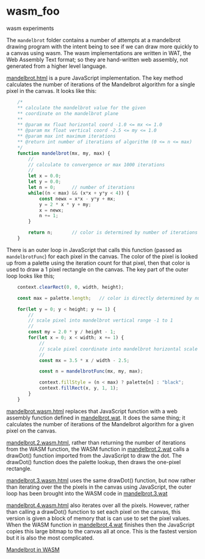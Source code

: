 # wasm_foo
wasm experiments

The `mandelbrot` folder contains a number of attempts at a mandelbrot drawing program with the intent being to see if we can draw more quickly to a canvas using wasm.  The wasm implementations are written in WAT, the Web Assembly Text format; so they are hand-written web assembly, not generated from a higher level language.

[mandelbrot.html](https://ezward.github.io/wasm_foo/mandelbrot/mandelbrot.html) is a pure JavaScript implementation.  The key method calculates the number of iterations of the Mandelbrot algorithm for a single pixel in the canvas.  It looks like this:
```javascript
    /*
    ** calculate the mandelbrot value for the given
    ** coordinate on the mandelbrot plane 
    **
    ** @param mx float horizontal coord -1.0 <= mx <= 1.0
    ** @param mx float vertical coord -2.5 <= my <= 1.0
    ** @param max int maximum iterations
    ** @return int number of iterations of algorithm (0 <= n <= max)
    */
    function mandelbrot(mx, my, max) {
        //
        // calculate to convergence or max 1000 iterations
        //
        let x = 0.0;
        let y = 0.0;
        let n = 0;      // number of iterations
        while((n < max) && (x*x + y*y < 4)) {
            const newx = x*x - y*y + mx;
            y = 2 * x * y + my;
            x = newx;
            n += 1;
        }

        return n;       // color is determined by number of iterations
    }
```

There is an outer loop in JavaScript that calls this function (passed as `mandelbrotFunc`) for each pixel in the canvas.  The color of the pixel is looked up from a palette using the iteration count for that pixel, then that color is used to draw a 1 pixel rectangle on the canvas.  The key part of the outer loop looks like this;
```javascript
    context.clearRect(0, 0, width, height);

    const max = palette.length;   // color is directly determined by number of iterations, so max color is max iterations

    for(let y = 0; y < height; y += 1) {
        //
        // scale pixel into mandelbrot vertical range -1 to 1
        //
        const my = 2.0 * y / height - 1;
        for(let x = 0; x < width; x += 1) {
            //
            // scale pixel coordinate into mandelbrot horizontal scale -2.5 to 1
            //
            const mx = 3.5 * x / width - 2.5;

            const n = mandelbrotFunc(mx, my, max);

            context.fillStyle = (n < max) ? palette[n] : "black";
            context.fillRect(x, y, 1, 1);
        }
    }
```

[mandelbrot.wasm.html](https://ezward.github.io/wasm_foo/mandelbrot/mandelbrot.wasm.html) replaces that JavaScript function with a web assembly function defined in [mandelbrot.wat](https://github.com/Ezward/wasm_foo/blob/master/mandelbrot/mandelbrot.wat).  It does the same thing; it calculates the number of iterations of the Mandelbrot algorithm for a given pixel on the canvas.  

[mandelbrot.2.wasm.html](https://ezward.github.io/wasm_foo/mandelbrot/mandelbrot.2.wasm.html), rather than returning the number of iterations from the WASM function, the WASM function in [mandelbrot.2.wat](https://github.com/Ezward/wasm_foo/blob/master/mandelbrot/mandelbrot.2.wat) calls a drawDot() function imported from the JavaScript to draw the dot.  The drawDot() function does the palette lookup, then draws the one-pixel rectangle.  

[mandelbrot.3.wasm.html](https://ezward.github.io/wasm_foo/mandelbrot/mandelbrot.3.wasm.html) uses the same drawDot() function, but now rather than iterating over the the pixels in the canvas using JavaScript, the outer loop has been brought into the WASM code in [mandelbrot.3.wat](https://github.com/Ezward/wasm_foo/blob/master/mandelbrot/mandelbrot.3.wat)

[mandelbrot.4.wasm.html](https://ezward.github.io/wasm_foo/mandelbrot/mandelbrot.4.wasm.html) also iterates over all the pixels.  However, rather than calling a drawDot() function to set each pixel on the canvas, this version is given a block of memory that is can use to set the pixel values.  When the WASM function in [mandelbrot.4.wat](https://github.com/Ezward/wasm_foo/blob/master/mandelbrot/mandelbrot.4.wat) finishes then the JavaScript copies this large bitmap to the canvas all at once.  This is the fastest version but it is also the most complicated.

[Mandelbrot in WASM](https://ezward.github.io/wasm_foo/mandelbrot/index.html)
